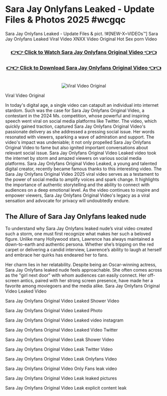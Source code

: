 # Sara Jay Onlyfans Leaked - Update Files & Photos 2025 #wcgqc

Sara Jay Onlyfans Leaked - Update Files & pict. !#[NEW-X~VIDEOs™] Sara Jay Onlyfans Leaked Viral Video XNXX Video Original Hot Sex porn Video
<br>
<div align="center">
<h3><a href="https://links2leaks.com?utm_source=sarajay&utm_medium=gitlong" rel="nofollow">👉👉 Click to Watch Sara Jay Onlyfans Original Video 👈👈</a></h3>
<h3><a href="https://links2leaks.com?utm_source=sarajay&utm_medium=gitlong" rel="nofollow">👉👉 Click to Download Sara Jay Onlyfans Original Video 👈👈</a></h3>
<br>
<a href="https://links2leaks.com?utm_source=sarajay&utm_medium=gitlong" rel="nofollow"><img src="https://i.ibb.co/Gkj2r4b/banner.png" alt="Viral Video Original" style="max-width: 100%; display: inline-block;" data-target="animated-image.originalImage"></a>
</div>

Viral Video Original

In today's digital age, a single video can catapult an individual into internet stardom. Such was the case for Sara Jay Onlyfans Original Video, a contestant in the 2024 Ms. competition, whose powerful and inspiring speech went viral on social media platforms like Twitter.
The video, which quickly gained traction, captured Sara Jay Onlyfans Original Video's passionate delivery as she addressed a pressing social issue. Her words resonated with viewers, sparking a wave of admiration and support. The video's impact was undeniable; it not only propelled Sara Jay Onlyfans Original Video to fame but also ignited important conversations about relevant social issue.
Sara Jay Onlyfans Original Video Leaked video took the internet by storm and amazed viewers on various social media platforms. Sara Jay Onlyfans Original Video Leaked, a young and talented digital creator, recently became famous thanks to this interesting video.
The Sara Jay Onlyfans Original Video 2025 viral video serves as a testament to the power of social media to amplify voices and spark change. It highlights the importance of authentic storytelling and the ability to connect with audiences on a deep emotional level. As the video continues to inspire and empower viewers, Sara Jay Onlyfans Original Video's legacy as a viral sensation and advocate for privacy will undoubtedly endure.

<h2>The Allure of Sara Jay Onlyfans leaked nude</h2>


To understand why Sara Jay Onlyfans leaked nude’s viral video created such a storm, one must first recognize what makes her such a beloved figure. Unlike many Hollywood stars, Lawrence has always maintained a down-to-earth and authentic persona. Whether she’s tripping on the red carpet or delivering a candid interview, Lawrence’s ability to laugh at herself and embrace her quirks has endeared her to fans.

Her charm lies in her relatability. Despite being an Oscar-winning actress, Sara Jay Onlyfans leaked nude feels approachable. She often comes across as the "girl next door" with whom audiences can easily connect. Her off-screen antics, paired with her strong screen presence, have made her a favorite among moviegoers and the media alike.
Sara Jay Onlyfans Original Video Leaked Video

Sara Jay Onlyfans Original Video Leaked Shower Video

Sara Jay Onlyfans Original Video Leaked Photo

Sara Jay Onlyfans Original Video Leaked video instagram

Sara Jay Onlyfans Original Video Leaked Video Twitter

Sara Jay Onlyfans Original Video Leak Shower Video

Sara Jay Onlyfans Original Video Leak Twitter Video

Sara Jay Onlyfans Original Video Leak Onlyfans Video

Sara Jay Onlyfans Original Video Only Fans leak video

Sara Jay Onlyfans Original Video Leak leaked pictures

Sara Jay Onlyfans Original Video Leak explicit content leak